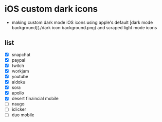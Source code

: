 # iOS custom dark icons

- making custom dark mode iOS icons using apple's default [dark mode background](./dark icon background.png) and scraped light mode icons

## list

- [x] snapchat
- [x] paypal
- [x] twitch
- [x] workjam
- [x] youtube
- [x] aidoku
- [x] sora
- [x] apollo
- [x] desert finaincial mobile
- [ ] naugo
- [ ] iclicker
- [ ] duo mobile
